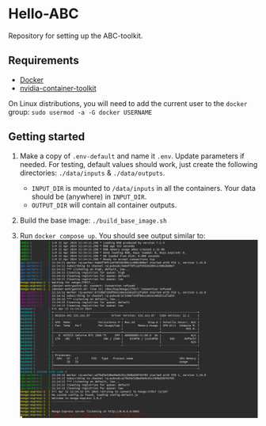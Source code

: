 # Hello-ABC

Repository for setting up the ABC-toolkit.

## Requirements
- [Docker](https://www.docker.com/get-started/)
- [nvidia-container-toolkit](https://docs.nvidia.com/datacenter/cloud-native/container-toolkit/latest/install-guide.html)

On Linux distributions, you will need to add the current user to the `docker` group: `sudo usermod -a -G docker USERNAME`

## Getting started
1. Make a copy of `.env-default` and name it `.env`. Update parameters if needed. For testing, default values should work, just create the following directories: `./data/inputs` & `./data/outputs`.
    - `INPUT_DIR` is mounted to `/data/inputs` in all the containers. Your data should be (anywhere) in `INPUT_DIR`.
    - `OUTPUT_DIR` will contain all container outputs.

2. Build the base image: `./build_base_image.sh`


3. Run `docker compose up`. You should see output similar to: ![hello-abc-output](images/hello-abc-output.png "Hello ABC output")



